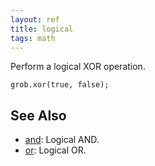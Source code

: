 ```yaml
---
layout: ref
title: logical
tags: math
---
```

Perform a logical XOR operation.

    grob.xor(true, false);

## See Also
- [and](/ref/and.html): Logical AND.
- [or](/ref/or.html): Logical OR.
